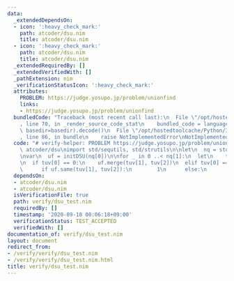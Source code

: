 ```yaml
---
data:
  _extendedDependsOn:
  - icon: ':heavy_check_mark:'
    path: atcoder/dsu.nim
    title: atcoder/dsu.nim
  - icon: ':heavy_check_mark:'
    path: atcoder/dsu.nim
    title: atcoder/dsu.nim
  _extendedRequiredBy: []
  _extendedVerifiedWith: []
  _pathExtension: nim
  _verificationStatusIcon: ':heavy_check_mark:'
  attributes:
    PROBLEM: https://judge.yosupo.jp/problem/unionfind
    links:
    - https://judge.yosupo.jp/problem/unionfind
  bundledCode: "Traceback (most recent call last):\n  File \"/opt/hostedtoolcache/Python/3.8.5/x64/lib/python3.8/site-packages/onlinejudge_verify/documentation/build.py\"\
    , line 70, in _render_source_code_stat\n    bundled_code = language.bundle(stat.path,\
    \ basedir=basedir).decode()\n  File \"/opt/hostedtoolcache/Python/3.8.5/x64/lib/python3.8/site-packages/onlinejudge_verify/languages/nim.py\"\
    , line 86, in bundle\n    raise NotImplementedError\nNotImplementedError\n"
  code: "# verify-helper: PROBLEM https://judge.yosupo.jp/problem/unionfind\n\nimport\
    \ atcoder/dsu\nimport std/sequtils, std/strutils\n\nlet\n  nq = stdin.readLine.split.map(parseInt)\n\
    \nvar\n  uf = initDSU(nq[0])\n\nfor _ in 0 ..< nq[1]:\n  let\n    tuv = stdin.readLine.split.map(parseInt)\n\
    \n  if tuv[0] == 0:\n    uf.merge(tuv[1], tuv[2])\n  elif tuv[0] == 1:\n    echo(\n\
    \      if uf.same(tuv[1], tuv[2]):\n        1\n      else:\n        0\n    )\n"
  dependsOn:
  - atcoder/dsu.nim
  - atcoder/dsu.nim
  isVerificationFile: true
  path: verify/dsu_test.nim
  requiredBy: []
  timestamp: '2020-09-18 00:06:18+09:00'
  verificationStatus: TEST_ACCEPTED
  verifiedWith: []
documentation_of: verify/dsu_test.nim
layout: document
redirect_from:
- /verify/verify/dsu_test.nim
- /verify/verify/dsu_test.nim.html
title: verify/dsu_test.nim
---
```

